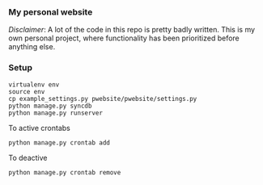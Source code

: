 ### My personal website

*Disclaimer*: A lot of the code in this repo is pretty badly written. This is my own personal project, where functionality has been prioritized before anything else. 


### Setup

```
virtualenv env
source env
cp example_settings.py pwebsite/pwebsite/settings.py
python manage.py syncdb
python manage.py runserver
```

To active crontabs

```
python manage.py crontab add
```

To deactive

```
python manage.py crontab remove
```